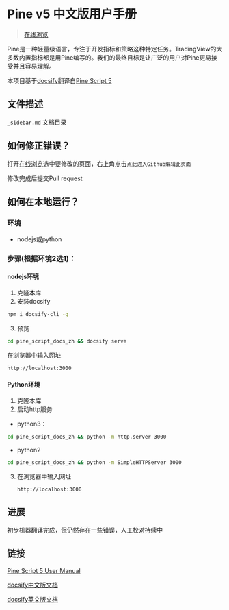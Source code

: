 # Pine v5 中文版用户手册

> [在线浏览](https://unknown-marketwizards.github.io/pine_script_docs_zh)

Pine是一种轻量级语言，专注于开发指标和策略这种特定任务。TradingView的大多数内置指标都是用Pine编写的。我们的最终目标是让广泛的用户对Pine更易接受并且容易理解。

本项目基于[docsify](https://github.com/docsifyjs/docsify/)翻译自[Pine Script 5 ](https://www.tradingview.com/pine-script-docs/en/v5/index.html)



## 文件描述

`_sidebar.md` 文档目录



## 如何修正错误？

打开[在线浏览](https://unknown-marketwizards.github.io/pine_script_docs_zh/#/)选中要修改的页面，右上角点击`点此进入Github编辑此页面` 

修改完成后提交Pull request



## 如何在本地运行？

### 环境

- nodejs或python

### 步骤(根据环境2选1)：

#### nodejs环境

1.  克隆本库
2.  安装docsify

```bash
npm i docsify-cli -g
```

3. 预览

```bash
cd pine_script_docs_zh && docsify serve
```

在浏览器中输入网址

`http://localhost:3000`

#### Python环境

1. 克隆本库
2. 启动http服务

- python3：

```bash
cd pine_script_docs_zh && python -m http.server 3000
```

- python2

```bash
cd pine_script_docs_zh && python -m SimpleHTTPServer 3000
```

3. 在浏览器中输入网址

   `http://localhost:3000`



## 进展

初步机器翻译完成，但仍然存在一些错误，人工校对持续中



## 链接

[Pine Script 5 User Manual ](https://www.tradingview.com/pine-script-docs/en/v5/index.html)

[docsify中文版文档](https://docsify.js.org/#/zh-cn/)

[docsify英文版文档](https://docsify.js.org/#/quickstart)


